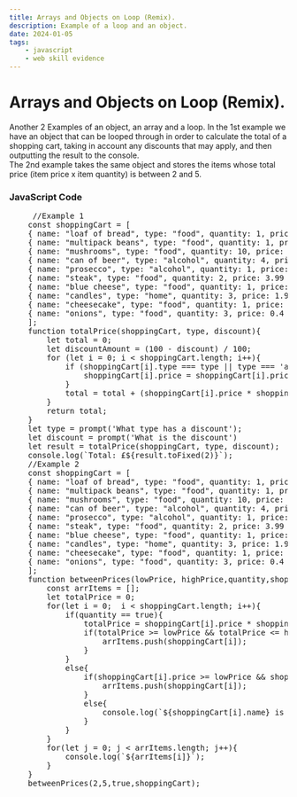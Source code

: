```yaml
---
title: Arrays and Objects on Loop (Remix).
description: Example of a loop and an object.
date: 2024-01-05
tags: 
    - javascript
    - web skill evidence
---
```


<div class="container fluid">
  <h1 class="col align-self-center">Arrays and Objects on Loop (Remix).</h1>
  <div class="row justify-content-center">
    <p class="col-8">
    Another  2 Examples of an object, an array and a loop. In the 1st example we have an object that can be looped through in order to calculate the total of a shopping cart, taking in account any discounts that may apply, and then outputting the result to the console.<br /> 
    The 2nd example takes the same object and stores the items whose total price (item price x item quantity) is between 2 and 5.
    </p>
	<h3 class="row">JavaScript Code</h3>
	<pre class="col-8">
     //Example 1
    const shoppingCart = [
    { name: "loaf of bread", type: "food", quantity: 1, price: 0.85 },
    { name: "multipack beans", type: "food", quantity: 1, price: 1 },
    { name: "mushrooms", type: "food", quantity: 10, price: 0.1 },
    { name: "can of beer", type: "alcohol", quantity: 4, price: 1.1 },
    { name: "prosecco", type: "alcohol", quantity: 1, price: 8.99 },
    { name: "steak", type: "food", quantity: 2, price: 3.99 },
    { name: "blue cheese", type: "food", quantity: 1, price: 2.99 },
    { name: "candles", type: "home", quantity: 3, price: 1.99 },
    { name: "cheesecake", type: "food", quantity: 1, price: 4.99 },
    { name: "onions", type: "food", quantity: 3, price: 0.4 }
    ];
    function totalPrice(shoppingCart, type, discount){
        let total = 0;
        let discountAmount = (100 - discount) / 100;
        for (let i = 0; i < shoppingCart.length; i++){
            if (shoppingCart[i].type === type || type === 'any'){
                shoppingCart[i].price = shoppingCart[i].price * discountAmount;
            }
            total = total + (shoppingCart[i].price * shoppingCart[i].quantity);
        }
        return total; 
    } 
    let type = prompt('What type has a discount');
    let discount = prompt('What is the discount')
    let result = totalPrice(shoppingCart, type, discount);
    console.log(`Total: £${result.toFixed(2)}`);
    //Example 2
    const shoppingCart = [
    { name: "loaf of bread", type: "food", quantity: 1, price: 0.85 },
    { name: "multipack beans", type: "food", quantity: 1, price: 1 },
    { name: "mushrooms", type: "food", quantity: 10, price: 0.1 },
    { name: "can of beer", type: "alcohol", quantity: 4, price: 1.1 },
    { name: "prosecco", type: "alcohol", quantity: 1, price: 8.99 },
    { name: "steak", type: "food", quantity: 2, price: 3.99 },
    { name: "blue cheese", type: "food", quantity: 1, price: 2.99 },
    { name: "candles", type: "home", quantity: 3, price: 1.99 },
    { name: "cheesecake", type: "food", quantity: 1, price: 4.99 },
    { name: "onions", type: "food", quantity: 3, price: 0.4 }
    ];
    function betweenPrices(lowPrice, highPrice,quantity,shoppingCart){
        const arrItems = [];
        let totalPrice = 0;
        for(let i = 0;  i < shoppingCart.length; i++){
            if(quantity == true){
                totalPrice = shoppingCart[i].price * shoppingCart[i].quantity;
                if(totalPrice >= lowPrice && totalPrice <= highPrice){
                    arrItems.push(shoppingCart[i]);
                }      
            }
            else{
                if(shoppingCart[i].price >= lowPrice && shoppingCart[i].price <= highPrice){
                    arrItems.push(shoppingCart[i]);  
                }
                else{
                    console.log(`${shoppingCart[i].name} is not in between prices`);
                } 
            }
        }
        for(let j = 0; j < arrItems.length; j++){
            console.log(`${arrItems[i]}`);
        }
    }
    betweenPrices(2,5,true,shoppingCart);
    </pre>
  </div>
</div>
